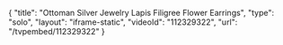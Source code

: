 {
    "title": "Ottoman Silver Jewelry Lapis Filigree Flower Earrings",
    "type": "solo",
    "layout": "iframe-static",
    "videoId": "112329322",
    "url": "\/tvpembed\/112329322"
}